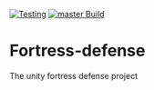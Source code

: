 [![Testing](https://github.com/atlasgames-repo/fortress-defense/actions/workflows/test.yml/badge.svg)](https://github.com/atlasgames-repo/fortress-defense/actions/workflows/test.yml) [![master Build](https://github.com/atlasgames-repo/fortress-defense/actions/workflows/main.yml/badge.svg?branch=master)](https://github.com/atlasgames-repo/fortress-defense/actions/workflows/main.yml)
# Fortress-defense
The unity fortress defense project

